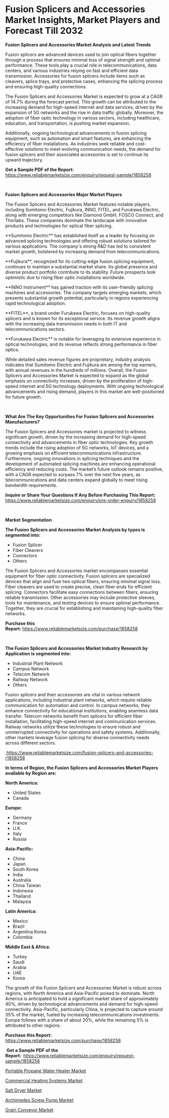 <p><h1>Fusion Splicers and Accessories Market Insights, Market Players and Forecast Till 2032</h1></p><p><strong>Fusion Splicers and Accessories Market Analysis and Latest Trends</strong></p>
<p><p>Fusion splicers are advanced devices used to join optical fibers together through a process that ensures minimal loss of signal strength and optimal performance. These tools play a crucial role in telecommunications, data centers, and various industries relying on fast and efficient data transmission. Accessories for fusion splicers include items such as cleavers, splice trays, and protective cases, enhancing the splicing process and ensuring high-quality connections.</p><p>The Fusion Splicers and Accessories Market is expected to grow at a CAGR of 14.7% during the forecast period. This growth can be attributed to the increasing demand for high-speed internet and data services, driven by the expansion of 5G networks and the rise in data traffic globally. Moreover, the adoption of fiber optic technology in various sectors, including healthcare, education, and transportation, is pushing market expansion. </p><p>Additionally, ongoing technological advancements in fusion splicing equipment, such as automation and smart features, are enhancing the efficiency of fiber installations. As industries seek reliable and cost-effective solutions to meet evolving communication needs, the demand for fusion splicers and their associated accessories is set to continue its upward trajectory.</p></p>
<p><strong>Get a Sample PDF of the Report:&nbsp;</strong> <a href="https://www.reliablemarketsize.com/enquiry/request-sample/1858258?utm_campaign=2038&utm_medium=2&utm_source=Github&utm_content=ia&utm_term=28022025&utm_id=fusion-splicers-and-accessories">https://www.reliablemarketsize.com/enquiry/request-sample/1858258</a></p>
<p>&nbsp;</p>
<p><strong>Fusion Splicers and Accessories Major Market Players</strong></p>
<p><p>The Fusion Splicers and Accessories Market features notable players, including Sumitomo Electric, Fujikura, INNO, FITEL, and Furukawa Electric, along with emerging competitors like Diamond GmbH, FOSCO Connect, and Thorlabs. These companies dominate the landscape with innovative products and technologies for optical fiber splicing.</p><p>**Sumitomo Electric** has established itself as a leader by focusing on advanced splicing technologies and offering robust solutions tailored for various applications. The company's strong R&D has led to consistent market growth, bolstered by increasing demand from telecommunications.</p><p>**Fujikura**, recognized for its cutting-edge fusion splicing equipment, continues to maintain a substantial market share. Its global presence and diverse product portfolio contribute to its stability. Future prospects look optimistic due to rising fiber optic installations worldwide.</p><p>**INNO Instrument** has gained traction with its user-friendly splicing machines and accessories. The company targets emerging markets, which presents substantial growth potential, particularly in regions experiencing rapid technological adoption.</p><p>**FITEL**, a brand under Furukawa Electric, focuses on high-quality splicers and is known for its exceptional service. Its revenue growth aligns with the increasing data transmission needs in both IT and telecommunications sectors.</p><p>**Furukawa Electric** is notable for leveraging its extensive experience in optical technologies, and its revenue reflects strong performance in fiber optics. </p><p>While detailed sales revenue figures are proprietary, industry analysis indicates that Sumitomo Electric and Fujikura are among the top earners, with annual revenues in the hundreds of millions. Overall, the Fusion Splicers and Accessories Market is expected to expand as the global emphasis on connectivity increases, driven by the proliferation of high-speed internet and 5G technology deployments. With ongoing technological advancements and rising demand, players in this market are well-positioned for future growth.</p></p>
<p>&nbsp;</p>
<p><strong>What Are The Key Opportunities For Fusion Splicers and Accessories Manufacturers?</strong></p>
<p><p>The Fusion Splicers and Accessories market is projected to witness significant growth, driven by the increasing demand for high-speed connectivity and advancements in fiber optic technologies. Key growth trends include the rising adoption of 5G networks, IoT devices, and a growing emphasis on efficient telecommunications infrastructure. Furthermore, ongoing innovations in splicing techniques and the development of automated splicing machines are enhancing operational efficiency and reducing costs. The market’s future outlook remains positive, with a CAGR expected to surpass 7% over the next five years, as telecommunications and data centers expand globally to meet rising bandwidth requirements.</p></p>
<p><strong>Inquire or Share Your Questions If Any Before Purchasing This Report:</strong> <a href="https://www.reliablemarketsize.com/enquiry/pre-order-enquiry/1858258?utm_campaign=2038&utm_medium=2&utm_source=Github&utm_content=ia&utm_term=28022025&utm_id=fusion-splicers-and-accessories">https://www.reliablemarketsize.com/enquiry/pre-order-enquiry/1858258</a></p>
<p>&nbsp;</p>
<p><strong>Market Segmentation</strong></p>
<p><strong>The Fusion Splicers and Accessories Market Analysis by types is segmented into:</strong></p>
<p><ul><li>Fusion Splicer</li><li>Fiber Cleavers</li><li>Connectors</li><li>Others</li></ul></p>
<p><p>The Fusion Splicers and Accessories market encompasses essential equipment for fiber optic connectivity. Fusion splicers are specialized devices that align and fuse two optical fibers, ensuring minimal signal loss. Fiber cleavers are used to create precise, clean fiber ends for efficient splicing. Connectors facilitate easy connections between fibers, ensuring reliable transmission. Other accessories may include protective sleeves, tools for maintenance, and testing devices to ensure optimal performance. Together, they are crucial for establishing and maintaining high-quality fiber networks.</p></p>
<p><strong>Purchase this Report:&nbsp;</strong><a href="https://www.reliablemarketsize.com/purchase/1858258?utm_campaign=2038&utm_medium=2&utm_source=Github&utm_content=ia&utm_term=28022025&utm_id=fusion-splicers-and-accessories">https://www.reliablemarketsize.com/purchase/1858258</a></p>
<p>&nbsp;</p>
<p><strong>The Fusion Splicers and Accessories Market Industry Research by Application is segmented into:</strong></p>
<p><ul><li>Industrial Plant Network</li><li>Campus Network</li><li>Telecom Network</li><li>Railway Network</li><li>Others</li></ul></p>
<p><p>Fusion splicers and their accessories are vital in various network applications, including industrial plant networks, which require reliable communication for automation and control. In campus networks, they enhance connectivity for educational institutions, enabling seamless data transfer. Telecom networks benefit from splicers for efficient fiber installation, facilitating high-speed internet and communication services. Railway networks utilize these technologies to ensure robust and uninterrupted connectivity for operations and safety systems. Additionally, other markets leverage fusion splicing for diverse connectivity needs across different sectors.</p></p>
<p><a href="https://www.reliablemarketsize.com/fusion-splicers-and-accessories-r1858258?utm_campaign=2038&utm_medium=2&utm_source=Github&utm_content=ia&utm_term=28022025&utm_id=fusion-splicers-and-accessories">&nbsp;https://www.reliablemarketsize.com/fusion-splicers-and-accessories-r1858258</a></p>
<p><strong>In terms of Region, the Fusion Splicers and Accessories Market Players available by Region are:</strong></p>
<p>
    <p> <strong> North America: </strong>
        <ul>
            <li>United States</li>
            <li>Canada</li>
        </ul>
        </p> 
    <p> <strong> Europe: </strong>
        <ul>
            <li>Germany</li>
            <li>France</li>
            <li>U.K.</li>
            <li>Italy</li>
            <li>Russia</li>
        </ul>
        </p> 
    <p> <strong> Asia-Pacific: </strong>
        <ul>
            <li>China</li>
            <li>Japan</li>
            <li>South Korea</li>
            <li>India</li>
            <li>Australia</li>
            <li>China Taiwan</li>
            <li>Indonesia</li>
            <li>Thailand</li>
            <li>Malaysia</li>
        </ul>
        </p> 
    <p> <strong> Latin America: </strong>
        <ul>
            <li>Mexico</li>
            <li>Brazil</li>
            <li>Argentina Korea</li>
            <li>Colombia</li>
        </ul>
        </p> 
    <p> <strong> Middle East & Africa: </strong>
        <ul>
            <li>Turkey</li>
            <li>Saudi</li>
            <li>Arabia</li>
            <li>UAE</li>
            <li>Korea</li>
        </ul>
    </p>
    </p>
<p><p>The growth of the Fusion Splicers and Accessories Market is robust across regions, with North America and Asia-Pacific poised to dominate. North America is anticipated to hold a significant market share of approximately 40%, driven by technological advancements and demand for high-speed connectivity. Asia-Pacific, particularly China, is projected to capture around 35% of the market, fueled by increasing telecommunications investments. Europe follows with a share of about 20%, while the remaining 5% is attributed to other regions.</p></p>
<p><strong>Purchase this Report: </strong><a href="https://www.reliablemarketsize.com/purchase/1858258?utm_campaign=2038&utm_medium=2&utm_source=Github&utm_content=ia&utm_term=28022025&utm_id=fusion-splicers-and-accessories">https://www.reliablemarketsize.com/purchase/1858258</a></p>
<p>&nbsp;<strong>Get a Sample PDF of the Report:&nbsp;&nbsp;</strong><a href="https://www.reliablemarketsize.com/enquiry/request-sample/1858258?utm_campaign=2038&utm_medium=2&utm_source=Github&utm_content=ia&utm_term=28022025&utm_id=fusion-splicers-and-accessories">https://www.reliablemarketsize.com/enquiry/request-sample/1858258</a></p>
<p><strong></strong></p>
<p><p><a href="https://github.com/dushornerfe/Market-Research-Report-List-1/blob/main/portable-propane-water-heater-market.md?utm_campaign=2038&utm_medium=2&utm_source=Github&utm_content=ia&utm_term=28022025&utm_id=fusion-splicers-and-accessories">Portable Propane Water Heater Market</a></p><p><a href="https://github.com/sapsaidamary/Market-Research-Report-List-1/blob/main/commercial-heating-systems-market.md?utm_campaign=2038&utm_medium=2&utm_source=Github&utm_content=ia&utm_term=28022025&utm_id=fusion-splicers-and-accessories">Commercial Heating Systems Market</a></p><p><a href="https://github.com/theriiawande/Market-Research-Report-List-1/blob/main/salt-dryer-market.md?utm_campaign=2038&utm_medium=2&utm_source=Github&utm_content=ia&utm_term=28022025&utm_id=fusion-splicers-and-accessories">Salt Dryer Market</a></p><p><a href="https://github.com/djarixneoza/Market-Research-Report-List-1/blob/main/archimedes-screw-pump-market.md?utm_campaign=2038&utm_medium=2&utm_source=Github&utm_content=ia&utm_term=28022025&utm_id=fusion-splicers-and-accessories">Archimedes Screw Pump Market</a></p><p><a href="https://github.com/akermigarib/Market-Research-Report-List-1/blob/main/grain-conveyor-market.md?utm_campaign=2038&utm_medium=2&utm_source=Github&utm_content=ia&utm_term=28022025&utm_id=fusion-splicers-and-accessories">Grain Conveyor Market</a></p></p>